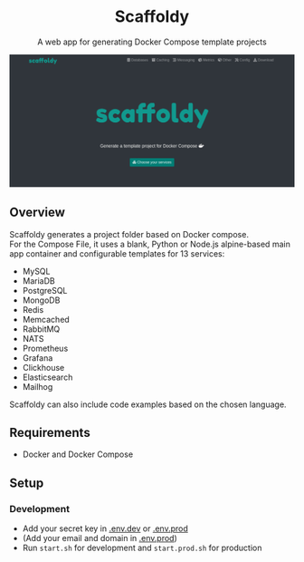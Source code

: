 <h1 align=center>Scaffoldy</h1>
<p align=center>A web app for generating Docker Compose template projects</p>
<p align=center></p>

![scaffoldy.png](docs/images/scaffoldy.png)

## Overview

Scaffoldy generates a project folder based on Docker compose.  
For the Compose File, it uses a blank, Python or Node.js alpine-based main app container and configurable templates 
for 13 services:
  * MySQL
  * MariaDB
  * PostgreSQL
  * MongoDB
  * Redis
  * Memcached
  * RabbitMQ
  * NATS
  * Prometheus
  * Grafana
  * Clickhouse
  * Elasticsearch
  * Mailhog
  
Scaffoldy can also include code examples based on the chosen language. 

## Requirements
* Docker and Docker Compose

## Setup

### Development
* Add your secret key in [.env.dev](.env.dev) or [.env.prod](.env.prod)
* (Add your email and domain in [.env.prod](.env.prod))
* Run `start.sh` for development and `start.prod.sh` for production









  


